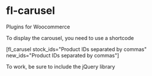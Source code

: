 # fl-carusel
Plugins for Woocommerce 

To display the carousel, you need to use a shortcode

[fl_carusel stock_ids="Product IDs separated by commas" new_ids="Product IDs separated by commas"]

To work, be sure to include the jQuery library

